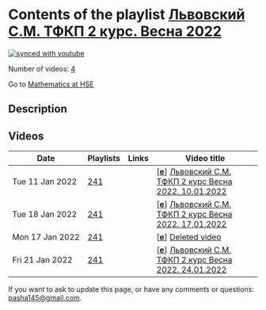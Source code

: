 # Contents of the playlist [Львовский С.М.  ТФКП  2 курс. Весна 2022](https://www.youtube.com/playlist?list=PLq3E5oubNNoBCR9xbG4NNzR0ZU80qDSWq)

[![synced with youtube](https://img.shields.io/github/last-commit/mathphysschool/mathphysschool.github.io/autoupdate1?label=synced%20with%20youtube)](https://github.com/mathphysschool/mathphysschool.github.io/commits/autoupdate1)

Number of videos: [4](#videos)

Go to [Mathematics at HSE](../README.md)

## Description



## Videos

|Date|Playlists|Links|Video title|
|---|---|---|---|
| Tue&nbsp;11&nbsp;Jan&nbsp;2022 | [241](../playlists/241 "Львовский С.М.  ТФКП  2 курс. Весна 2022") |  | [[**e**](https://studio.youtube.com/video/z4VNiXCyh48/edit "Edit")] [Львовский С.М. ТФКП 2 курс Весна 2022. 10.01.2022](https://www.youtube.com/watch?v=z4VNiXCyh48&list=PLq3E5oubNNoBCR9xbG4NNzR0ZU80qDSWq) |
| Tue&nbsp;18&nbsp;Jan&nbsp;2022 | [241](../playlists/241 "Львовский С.М.  ТФКП  2 курс. Весна 2022") |  | [[**e**](https://studio.youtube.com/video/VgOmsifLAe4/edit "Edit")] [Львовский С.М. ТФКП 2 курс Весна 2022. 17.01.2022](https://www.youtube.com/watch?v=VgOmsifLAe4&list=PLq3E5oubNNoBCR9xbG4NNzR0ZU80qDSWq) |
| Mon&nbsp;17&nbsp;Jan&nbsp;2022 | [241](../playlists/241 "Львовский С.М.  ТФКП  2 курс. Весна 2022") |  | [[**e**](https://studio.youtube.com/video/cPmXUKQaB8Y/edit "Edit")] [Deleted video](https://www.youtube.com/watch?v=cPmXUKQaB8Y&list=PLq3E5oubNNoBCR9xbG4NNzR0ZU80qDSWq "This video is unavailable.") |
| Fri&nbsp;21&nbsp;Jan&nbsp;2022 | [241](../playlists/241 "Львовский С.М.  ТФКП  2 курс. Весна 2022") |  | [[**e**](https://studio.youtube.com/video/rokKSoYZOlk/edit "Edit")] [Львовский С.М. ТФКП 2 курс Весна 2022. 24.01.2022](https://www.youtube.com/watch?v=rokKSoYZOlk&list=PLq3E5oubNNoBCR9xbG4NNzR0ZU80qDSWq) |


 If you want to ask to update this page, or have any comments or questions: <pasha145@gmail.com>.